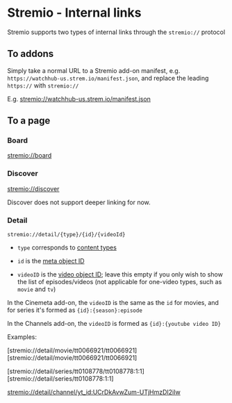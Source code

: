 # Stremio - Internal links

Stremio supports two types of internal links through the `stremio://` protocol

## To addons

Simply take a normal URL to a Stremio add-on manifest, e.g. `https://watchhub-us.strem.io/manifest.json`, and replace the leading `https://` with `stremio://`

E.g. [stremio://watchhub-us.strem.io/manifest.json](stremio://watchhub-us.strem.io/manifest.json)


## To a page

### Board

[stremio://board](stremio://board)

### Discover

[stremio://discover](stremio://discover)

Discover does not support deeper linking for now.


### Detail

`stremio://detail/{type}/{id}/{videoId}`

* `type` corresponds to [content types](./api/responses/content.types.md)

* `id` is the [meta object ID](./api/responses/meta.md#meta-object)

* `videoID` is the [video object ID](./api/responses/meta.md#video-object); leave this empty if you only wish to show the list of episodes/videos (not applicable for one-video types, such as `movie` and `tv`)

In the Cinemeta add-on, the `videoID` is the same as the `id` for movies, and for series it's formed as `{id}:{season}:episode`

In the Channels add-on, the `videoID` is formed as `{id}:{youtube video ID}`

Examples:

[stremio://detail/movie/tt0066921/tt0066921][stremio://detail/movie/tt0066921/tt0066921]

[stremio://detail/series/tt0108778/tt0108778:1:1][stremio://detail/series/tt0108778:1:1]

[stremio://detail/channel/yt_id:UCrDkAvwZum-UTjHmzDI2iIw](stremio://detail/channel/yt_id:UCrDkAvwZum-UTjHmzDI2iIw)

